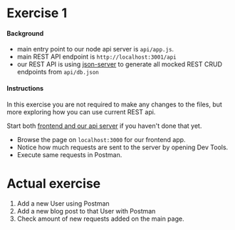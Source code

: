 # Exercise 1

#### Background

- main entry point to our node api server is `api/app.js`.
- main REST API endpoint is `http://localhost:3001/api`
- our REST API is using [json-server](https://github.com/typicode/json-server)
  to generate all mocked REST CRUD endpoints from `api/db.json`

#### Instructions

In this exercise you are not required to make any changes to the files, but more
exploring how you can use current REST api.

Start both
[frontend and our api server](https://github.com/vnovick/moving-from-rest-to-graphql#setup)
if you haven't done that yet.

- Browse the page on `localhost:3000` for our frontend app.
- Notice how much requests are sent to the server by opening Dev Tools.
- Execute same requests in Postman.

# Actual exercise

1. Add a new User using Postman
2. Add a new blog post to that User with Postman
3. Check amount of new requests added on the main page.
